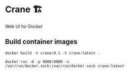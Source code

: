 # Crane 🏗

Web UI for Docker

## Build container images

```
docker build -t crane:0.1 -t crane:latest .
```

```
docker run -d -p 9000:8000 -v /var/run/docker.sock:/var/run/docker.sock crane:latest
```